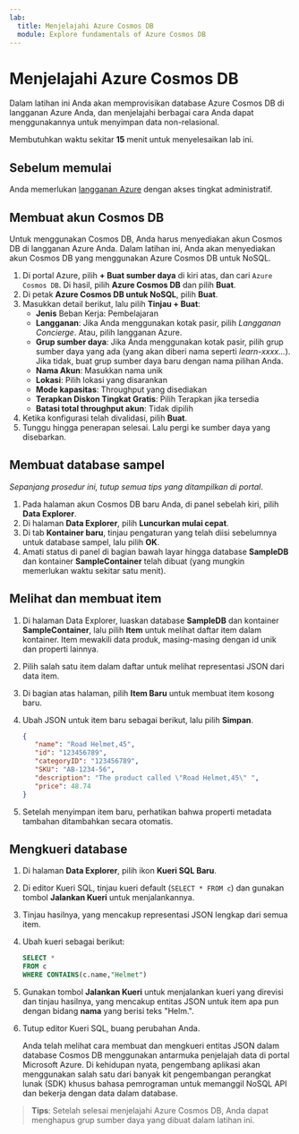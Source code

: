 ```yaml
---
lab:
  title: Menjelajahi Azure Cosmos DB
  module: Explore fundamentals of Azure Cosmos DB
---
```

# Menjelajahi Azure Cosmos DB

Dalam latihan ini Anda akan memprovisikan database Azure Cosmos DB di langganan Azure Anda, dan menjelajahi berbagai cara Anda dapat menggunakannya untuk menyimpan data non-relasional.

Membutuhkan waktu sekitar **15** menit untuk menyelesaikan lab ini.

## Sebelum memulai

Anda memerlukan [langganan Azure](https://azure.microsoft.com/free) dengan akses tingkat administratif.

## Membuat akun Cosmos DB

Untuk menggunakan Cosmos DB, Anda harus menyediakan akun Cosmos DB di langganan Azure Anda. Dalam latihan ini, Anda akan menyediakan akun Cosmos DB yang menggunakan Azure Cosmos DB untuk NoSQL.

1. Di portal Azure, pilih **+ Buat sumber daya** di kiri atas, dan cari `Azure Cosmos DB`.  Di hasil, pilih **Azure Cosmos DB** dan pilih **Buat**.
1. Di petak **Azure Cosmos DB untuk NoSQL**, pilih **Buat**.
1. Masukkan detail berikut, lalu pilih **Tinjau + Buat**:
    - **Jenis** Beban Kerja: Pembelajaran
    - **Langganan**: Jika Anda menggunakan kotak pasir, pilih *Langganan Concierge*. Atau, pilih langganan Azure.
    - **Grup sumber daya**: Jika Anda menggunakan kotak pasir, pilih grup sumber daya yang ada (yang akan diberi nama seperti *learn-xxxx...*). Jika tidak, buat grup sumber daya baru dengan nama pilihan Anda.
    - **Nama Akun**: Masukkan nama unik
    - **Lokasi**: Pilih lokasi yang disarankan
    - **Mode kapasitas**: Throughput yang disediakan
    - **Terapkan Diskon Tingkat Gratis**: Pilih Terapkan jika tersedia
    - **Batasi total throughput akun**: Tidak dipilih
1. Ketika konfigurasi telah divalidasi, pilih **Buat**.
1. Tunggu hingga penerapan selesai. Lalu pergi ke sumber daya yang disebarkan.

## Membuat database sampel

*Sepanjang prosedur ini, tutup semua tips yang ditampilkan di portal*.

1. Pada halaman akun Cosmos DB baru Anda, di panel sebelah kiri, pilih **Data Explorer**.
1. Di halaman **Data Explorer**, pilih **Luncurkan mulai cepat**.
1. Di tab **Kontainer baru**, tinjau pengaturan yang telah diisi sebelumnya untuk database sampel, lalu pilih **OK**.
1. Amati status di panel di bagian bawah layar hingga database **SampleDB** dan kontainer **SampleContainer** telah dibuat (yang mungkin memerlukan waktu sekitar satu menit).

## Melihat dan membuat item

1. Di halaman Data Explorer, luaskan database **SampleDB** dan kontainer **SampleContainer**, lalu pilih **Item** untuk melihat daftar item dalam kontainer. Item mewakili data produk, masing-masing dengan id unik dan properti lainnya.
1. Pilih salah satu item dalam daftar untuk melihat representasi JSON dari data item.
1. Di bagian atas halaman, pilih **Item Baru** untuk membuat item kosong baru.
1. Ubah JSON untuk item baru sebagai berikut, lalu pilih **Simpan**.

    ```json
   {
       "name": "Road Helmet,45",
       "id": "123456789",
       "categoryID": "123456789",
       "SKU": "AB-1234-56",
       "description": "The product called \"Road Helmet,45\" ",
       "price": 48.74
   }
    ```

1. Setelah menyimpan item baru, perhatikan bahwa properti metadata tambahan ditambahkan secara otomatis.

## Mengkueri database

1. Di halaman **Data Explorer**, pilih ikon **Kueri SQL Baru**.
1. Di editor Kueri SQL, tinjau kueri default (`SELECT * FROM c`) dan gunakan tombol **Jalankan Kueri** untuk menjalankannya.
1. Tinjau hasilnya, yang mencakup representasi JSON lengkap dari semua item.
1. Ubah kueri sebagai berikut:

    ```sql
   SELECT *
   FROM c
   WHERE CONTAINS(c.name,"Helmet")
    ```

1. Gunakan tombol **Jalankan Kueri** untuk menjalankan kueri yang direvisi dan tinjau hasilnya, yang mencakup entitas JSON untuk item apa pun dengan bidang **nama** yang berisi teks "Helm.".
1. Tutup editor Kueri SQL, buang perubahan Anda.

    Anda telah melihat cara membuat dan mengkueri entitas JSON dalam database Cosmos DB menggunakan antarmuka penjelajah data di portal Microsoft Azure. Di kehidupan nyata, pengembang aplikasi akan menggunakan salah satu dari banyak kit pengembangan perangkat lunak (SDK) khusus bahasa pemrograman untuk memanggil NoSQL API dan bekerja dengan data dalam database.

> **Tips**: Setelah selesai menjelajahi Azure Cosmos DB, Anda dapat menghapus grup sumber daya yang dibuat dalam latihan ini.
